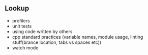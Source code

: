 ## Lookup
* profilers
* unit tests
* using code written by others
* cpp standard practices (variable names, module usage, linting stuff(brance location, tabs vs spaces etc))
* watch mode